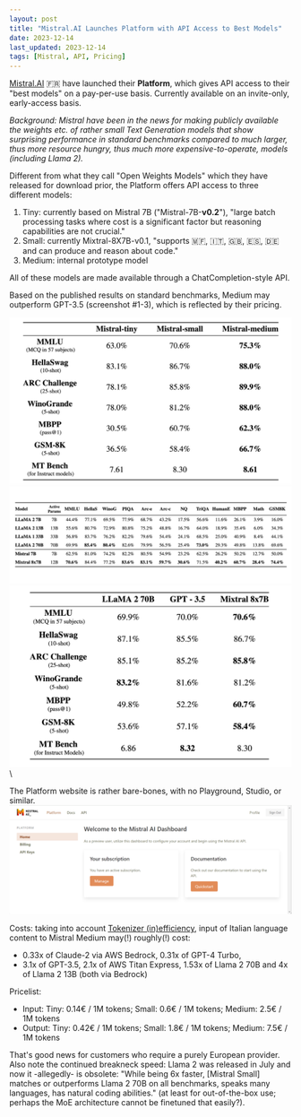 ```yaml
---
layout: post
title: "Mistral.AI Launches Platform with API Access to Best Models"
date: 2023-12-14
last_updated: 2023-12-14
tags: [Mistral, API, Pricing]
---
```


[Mistral.AI](http://Mistral.AI) 🇫🇷 have launched their **Platform**, which gives API access to their "best models" on a pay-per-use basis. Currently available on an invite-only, early-access basis.

*Background: Mistral have been in the news for making publicly available the weights etc. of rather small Text Generation models that show surprising performance in standard benchmarks compared to much larger, thus more resource hungry, thus much more expensive-to-operate, models (including Llama 2).*

Different from what they call "Open Weights Models" which they have released for download prior, the Platform offers API access to three different models:

1. Tiny: currently based on Mistral 7B ("Mistral-7B-**v0.2**"), "large batch processing tasks where cost is a significant factor but reasoning capabilities are not crucial."
2. Small: currently Mixtral-8X7B-v0.1, "supports 🇲🇫, 🇮🇹, 🇬🇧, 🇪🇸, 🇩🇪 and can produce and reason about code."
3. Medium: internal prototype model

All of these models are made available through a ChatCompletion-style API.

Based on the published results on standard benchmarks, Medium may outperform GPT-3.5 (screenshot #1-3), which is reflected by their pricing.

![Mistral benchmark results](assets/img/mistral_benchmark_results.png) \
![Mixtral benchmark results](assets/img/mixtral_benchmark_results_1.png) \
![Mixtral benchmark results 2](assets/img/mixtral_benchmark_results_2.png) \

The Platform website is rather bare-bones, with no Playground, Studio, or similar.
![Mistral Platform dashboard](assets/img/mistral_platform_dashboard.png)

Costs: taking into account [Tokenizer (in)efficiency](tokenizer-inefficiency-needle-haystack-anthropic-claude), input of Italian language content to Mistral Medium may(!) roughly(!) cost:

- 0.33x of Claude-2 via AWS Bedrock, 0.31x of GPT-4 Turbo,
- 3.1x of GPT-3.5, 2.1x of AWS Titan Express, 1.53x of Llama 2 70B and 4x of Llama 2 13B (both via Bedrock)

Pricelist:

- Input: Tiny: 0.14€ / 1M tokens; Small: 0.6€ / 1M tokens; Medium: 2.5€ / 1M tokens
- Output: Tiny: 0.42€ / 1M tokens; Small: 1.8€ / 1M tokens; Medium: 7.5€ / 1M tokens


That's good news for customers who require a purely European provider. Also note the continued breakneck speed: Llama 2 was released in July and now it -allegedly- is obsolete: "While being 6x faster, [Mistral Small] matches or outperforms Llama 2 70B on all benchmarks, speaks many languages, has natural coding abilities." (at least for out-of-the-box use; perhaps the MoE architecture cannot be finetuned that easily?).